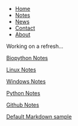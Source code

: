 <body>
<ul>
<li><a href="#home">Home</a></li>
<li><a href="#notes">Notes</a></li>
<li><a href="#news">News</a></li>
<li><a href="#contact">Contact</a></li>
<li><a href="#about">About</a></li>
</ul>
<p>Working on a refresh...</p>
<p><a href="/pages/notes_biopython">Biopython Notes</a></p>
<p><a href="/pages/notes_linux">Linux Notes</a></p>
<p><a href="/pages/notes_windows">Windows Notes</a></p>
<p><a href="/pages/notes_python">Python Notes</a></p>
<p><a href="/pages/notes-github">Github Notes</a></p> 
<p><a href="/pages/Default-Markdown">Default Markdown sample</a></p>
</body>

<!---
[Windows Notes](https://svalqui.github.io/pages/notes_windows)
-->
